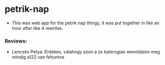 # petrik-nap

- This was web app for the petrik nap thingy, it was put together in like an hour after like 4 rewrites.

### Reviews:
- Lencsés Petya: Erdekes, valahogy azon a zs katerogias wevoldalon meg mindig a122 van feltuntve
